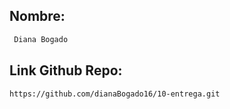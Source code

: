 ## Nombre:
```sh
 Diana Bogado
```
## Link Github Repo:
```sh
https://github.com/dianaBogado16/10-entrega.git
```



